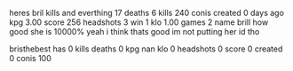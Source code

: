 
heres
bril kills and everthing
17 deaths
6 kills
240 conis
created 
0 days ago
kpg 3.00
score 
256
headshots 3
win 1
klo 1.00
games 2
name brill
how good she is 10000% yeah i think thats good
im not putting her id tho





















bristhebest has 
0 kills
deaths 0
kpg nan
klo 0
headshots 0
score 0
created 0
conis 100
